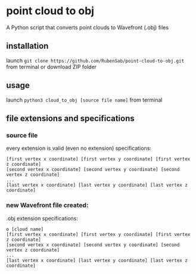 # point cloud to obj
A Python script that converts point clouds to Wavefront (.obj) files


## installation
launch ```git clone https://github.com/RubenSab/point-cloud-to-obj.git``` from terminal or download ZIP folder


## usage
launch ```python3 cloud_to_obj [source file name]``` from terminal


## file extensions and specifications

### source file
every extension is valid (even no extension)
specifications:
```
[first vertex x coordinate] [first vertex y coordinate] [first vertex z coordinate]
[second vertex x coordinate] [second vertex y coordinate] [second vertex z coordinate]
...
[last vertex x coordinate] [last vertex y coordinate] [last vertex z coordinate]
```

### new Wavefront file created:
.obj extension
specifications:
```
o [cloud name]
[first vertex x coordinate] [first vertex y coordinate] [first vertex z coordinate]
[second vertex x coordinate] [second vertex y coordinate] [second vertex z coordinate]
...
[last vertex x coordinate] [last vertex y coordinate] [last vertex z coordinate]
```
